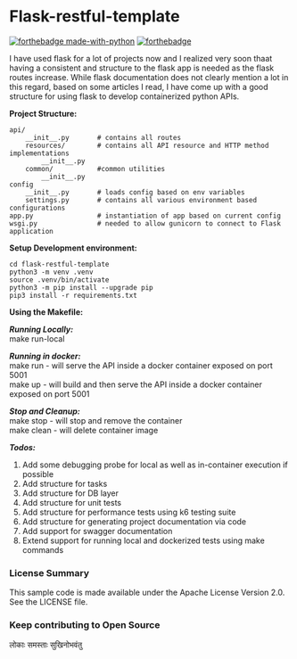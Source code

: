 # Flask-restful-template
[![forthebadge made-with-python](http://ForTheBadge.com/images/badges/made-with-python.svg)](http://forthebadge.com) [![forthebadge](http://forthebadge.com/images/badges/built-with-love.svg)](http://forthebadge.com)

I have used flask for a lot of projects now and I realized very soon thaat having a consistent and structure to the flask app is needed as the flask routes increase. While flask documentation does not clearly mention a lot in this regard, based on some articles I read, I have come up with a good structure for using flask to develop containerized python APIs.


**Project Structure:**<br />

```
api/
    __init__.py       # contains all routes
    resources/        # contains all API resource and HTTP method implementations
        __init__.py
    common/           #common utilities
        __init__.py
config
    __init__.py       # loads config based on env variables
    settings.py       # contains all various environment based configurations
app.py                # instantiation of app based on current config
wsgi.py               # needed to allow gunicorn to connect to Flask application
```

**Setup Development environment:**<br />
```
cd flask-restful-template
python3 -m venv .venv
source .venv/bin/activate
python3 -m pip install --upgrade pip
pip3 install -r requirements.txt
```

**Using the Makefile:**<br />

***Running Locally:***<br />
make run-local

***Running in docker:***<br />
make run - will serve the API inside a docker container exposed on port 5001<br />
make up - will build and then serve the API inside a docker container exposed on port 5001<br />

***Stop and Cleanup:***<br />
make stop - will stop and remove the container<br />
make clean - will delete container image<br />

***Todos:***<br />
1. Add some debugging probe for local as well as in-container execution if possible
1. Add structure for tasks
2. Add structure for DB layer
3. Add structure for unit tests
4. Add structure for performance tests using k6 testing suite
4. Add structure for generating project documentation via code
5. Add support for swagger documentation
6. Extend support for running local and dockerized tests using make commands


### License Summary
This sample code is made available under the Apache License Version 2.0. See the LICENSE file.

### Keep contributing to Open Source
लोकाः समस्ताः सुखिनोभवंतु
